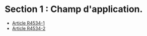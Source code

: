 #  Section 1 : Champ d'application.

* [Article R4534-1](./LEGIARTI000018529336.md)
* [Article R4534-2](./LEGIARTI000018529334.md)
